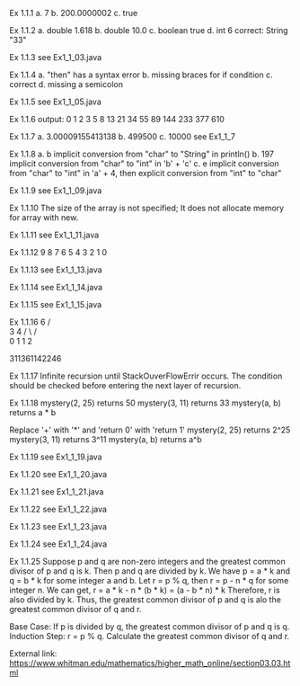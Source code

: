 Ex 1.1.1
a. 7
b. 200.0000002
c. true

Ex 1.1.2
a. double 1.618
b. double 10.0
c. boolean true
d. int 6    correct: String "33"

Ex 1.1.3
see Ex1_1_03.java

Ex 1.1.4
a. "then" has a syntax error
b. missing braces for if condition
c. correct
d. missing a semicolon

Ex 1.1.5
see Ex1_1_05.java

Ex 1.1.6
output:
0 1 2 3 5 8 13 21 34 55 89 144 233 377 610

Ex 1.1.7
a. 3.00009155413138
b. 499500
c. 10000
see Ex1_1_7

Ex 1.1.8
a. b    implicit conversion from "char" to "String" in println()
b. 197  implicit conversion from "char" to "int" in 'b' + 'c'
c. e    implicit conversion from "char" to "int" in 'a' + 4, then explicit conversion from "int" to "char"

Ex 1.1.9
see Ex1_1_09.java

Ex 1.1.10
The size of the array is not specified; It does not allocate memory for array with new.

Ex 1.1.11
see Ex1_1_11.java

Ex 1.1.12
9
8
7
6
5
4
3
2
1
0

Ex 1.1.13
see Ex1_1_13.java

Ex 1.1.14
see Ex1_1_14.java

Ex 1.1.15
see Ex1_1_15.java

Ex 1.1.16
     6
    / \
   3   4
  / \ / \
 0  1 1  2

 311361142246

Ex 1.1.17
Infinite recursion until StackOuverFlowErrir occurs.
The condition should be checked before entering the next layer of recursion.

Ex 1.1.18
mystery(2, 25) returns 50
mystery(3, 11) returns 33
mystery(a, b) returns a * b

Replace '+' with '*' and 'return 0' with 'return 1'
mystery(2, 25) returns 2^25
mystery(3, 11) returns 3^11
mystery(a, b) returns a^b

Ex 1.1.19
see Ex1_1_19.java

Ex 1.1.20
see Ex1_1_20.java

Ex 1.1.21
see Ex1_1_21.java

Ex 1.1.22
see Ex1_1_22.java

Ex 1.1.23
see Ex1_1_23.java

Ex 1.1.24
see Ex1_1_24.java

Ex 1.1.25
Suppose p and q are non-zero integers and the greatest common divisor of p and q is k.
Then p and q are divided by k. We have p = a * k and q = b * k for some integer a and b.
Let r = p % q, then r = p - n * q for some integer n.
We can get,
r = a * k - n * (b * k)
  = (a - b * n) * k
Therefore, r is also divided by k.
Thus, the greatest common divisor of p and q is alo the greatest common divisor of q and r.

Base Case:
If p is divided by q, the greatest common divisor of p and q is q.
Induction Step:
r = p % q. Calculate the greatest common divisor of q and r.

External link:
https://www.whitman.edu/mathematics/higher_math_online/section03.03.html